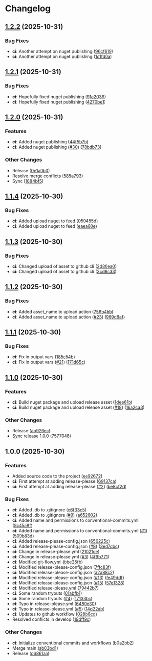 # Changelog

## [1.2.2](https://github.com/bmartens88/TesterkeTest/compare/v1.2.1...v1.2.2) (2025-10-31)


### Bug Fixes

* **ci:** Another attempt on nuget publishing ([96cf619](https://github.com/bmartens88/TesterkeTest/commit/96cf6199523b5a2fcf34721f49ef13d3ac2da097))
* **ci:** Another attempt on nuget publishing ([1c1fd0a](https://github.com/bmartens88/TesterkeTest/commit/1c1fd0ae8706d3d432c28d1798a919b569584398))

## [1.2.1](https://github.com/bmartens88/TesterkeTest/compare/v1.2.0...v1.2.1) (2025-10-31)


### Bug Fixes

* **ci:** Hopefully fixed nuget publishing ([91a2039](https://github.com/bmartens88/TesterkeTest/commit/91a203943411f66af5046c80ea2fcfdf267aec51))
* **ci:** Hopefully fixed nuget publishing ([4270be1](https://github.com/bmartens88/TesterkeTest/commit/4270be1975d3e93da2a3308efda2890f2ef76f21))

## [1.2.0](https://github.com/bmartens88/TesterkeTest/compare/v1.1.4...v1.2.0) (2025-10-31)


### Features

* **ci:** Added nuget publishing ([44f5b7b](https://github.com/bmartens88/TesterkeTest/commit/44f5b7bed68dba44411428c59e1f7c5749963348))
* **ci:** Added nuget publishing ([#30](https://github.com/bmartens88/TesterkeTest/issues/30)) ([78bdb73](https://github.com/bmartens88/TesterkeTest/commit/78bdb73c22c9d24f942c2eb1a78a82cba9640db2))


### Other Changes

* Release ([0e1a0b0](https://github.com/bmartens88/TesterkeTest/commit/0e1a0b0a426688aa42e3f40964b59a6cd00af996))
* Resolve merge conflicts ([585a793](https://github.com/bmartens88/TesterkeTest/commit/585a7934834b8abf1761082dbe75426d0fad164f))
* Sync ([1884bf5](https://github.com/bmartens88/TesterkeTest/commit/1884bf5f291b6d5acf172fdf2da45dec66da6896))

## [1.1.4](https://github.com/bmartens88/TesterkeTest/compare/v1.1.3...v1.1.4) (2025-10-30)


### Bug Fixes

* **ci:** Added upload nuget to feed ([050455d](https://github.com/bmartens88/TesterkeTest/commit/050455dae8cfbf59244699e118ac249b497e3554))
* **ci:** Added upload nuget to feed ([eaea60e](https://github.com/bmartens88/TesterkeTest/commit/eaea60e9f96112077ffa18976b89196985add033))

## [1.1.3](https://github.com/bmartens88/TesterkeTest/compare/v1.1.2...v1.1.3) (2025-10-30)


### Bug Fixes

* **ci:** Changed upload of asset to github cli ([2d80ea0](https://github.com/bmartens88/TesterkeTest/commit/2d80ea09afdb9d5a5e02db7ac986b22af35c9601))
* **ci:** Changed upload of asset to github cli ([3cd8c33](https://github.com/bmartens88/TesterkeTest/commit/3cd8c33569f51f2d353cf42d43c14e45b4405e6e))

## [1.1.2](https://github.com/bmartens88/TesterkeTest/compare/v1.1.1...v1.1.2) (2025-10-30)


### Bug Fixes

* **ci:** Added asset_name to upload action ([756b4bb](https://github.com/bmartens88/TesterkeTest/commit/756b4bb435a921fabcfd0445ba2523e20c956cd5))
* **ci:** Added asset_name to upload action ([#23](https://github.com/bmartens88/TesterkeTest/issues/23)) ([969d8af](https://github.com/bmartens88/TesterkeTest/commit/969d8af2a1d11bd7f691453df29ee10bae2d0653))

## [1.1.1](https://github.com/bmartens88/TesterkeTest/compare/v1.1.0...v1.1.1) (2025-10-30)


### Bug Fixes

* **ci:** Fix in output vars ([185c54b](https://github.com/bmartens88/TesterkeTest/commit/185c54be26cae9415103d9b957d85f90375addf6))
* **ci:** Fix in output vars ([#21](https://github.com/bmartens88/TesterkeTest/issues/21)) ([171d65c](https://github.com/bmartens88/TesterkeTest/commit/171d65c17f3523895efc7f38d54cab7819f6b52d))

## [1.1.0](https://github.com/bmartens88/TesterkeTest/compare/v1.0.0...v1.1.0) (2025-10-30)


### Features

* **ci:** Build nuget package and upload release asset ([1dee61b](https://github.com/bmartens88/TesterkeTest/commit/1dee61b25e80f9c82648b978d9d39085751db07c))
* **ci:** Build nuget package and upload release asset ([#18](https://github.com/bmartens88/TesterkeTest/issues/18)) ([16a2ca3](https://github.com/bmartens88/TesterkeTest/commit/16a2ca3703c8ec20e9678a2b16704c25494c207c))


### Other Changes

* Release ([ab926ec](https://github.com/bmartens88/TesterkeTest/commit/ab926ec46d9be37e0348cfe3134546cd746ed7b9))
* Sync release 1.0.0 ([7577048](https://github.com/bmartens88/TesterkeTest/commit/75770489143c29539247db13ef735985acdb7cdc))

## 1.0.0 (2025-10-30)


### Features

* Added source code to the project ([ee92672](https://github.com/bmartens88/TesterkeTest/commit/ee92672df9d40dde9f11795fc21fada04c3ab8fb))
* **ci:** First attempt at adding release-please ([69137ca](https://github.com/bmartens88/TesterkeTest/commit/69137ca9c9697b8698cc7732795d46fb67646b03))
* **ci:** First attempt at adding release-please ([#2](https://github.com/bmartens88/TesterkeTest/issues/2)) ([be8cf2d](https://github.com/bmartens88/TesterkeTest/commit/be8cf2d398ef40ac0669b65fa16b7b8b0e847392))


### Bug Fixes

* **ci:** Added .db to .gitignore ([c6f33c5](https://github.com/bmartens88/TesterkeTest/commit/c6f33c55bc4ff3dc10c8eefccea794c99f2ddda9))
* **ci:** Added .db to .gitignore ([#9](https://github.com/bmartens88/TesterkeTest/issues/9)) ([a652602](https://github.com/bmartens88/TesterkeTest/commit/a652602ce03577298478c16c53e1c7f32b8c2b6b))
* **ci:** Added name and permissions to conventional-commits.yml ([8c45a8f](https://github.com/bmartens88/TesterkeTest/commit/8c45a8f8dcc041e49c4082d5e72207d47510520f))
* **ci:** Added name and permissions to conventional-commits.yml ([#1](https://github.com/bmartens88/TesterkeTest/issues/1)) ([509b83d](https://github.com/bmartens88/TesterkeTest/commit/509b83d10c96d54bd0d924096c2a84823386bdb2))
* **ci:** Added release-please-config.json ([656225c](https://github.com/bmartens88/TesterkeTest/commit/656225c6830955ff3eb42f725e89423dee065f6b))
* **ci:** Added release-please-config.json ([#8](https://github.com/bmartens88/TesterkeTest/issues/8)) ([3ed7dbc](https://github.com/bmartens88/TesterkeTest/commit/3ed7dbc9f2238ae1d95cffb30a36a4f452110f43))
* **ci:** Change in release-please.yml ([21021ce](https://github.com/bmartens88/TesterkeTest/commit/21021ce3cd14fc83f8e926acb10fc211fe4cd46e))
* **ci:** Change in release-please.yml ([#3](https://github.com/bmartens88/TesterkeTest/issues/3)) ([4f9b771](https://github.com/bmartens88/TesterkeTest/commit/4f9b771f7717048fad5d2a60ef11f74e1ed05373))
* **ci:** Modified git-flow.yml ([bbe25fb](https://github.com/bmartens88/TesterkeTest/commit/bbe25fbb44ca966702a8c8050a1ba901e3e7145e))
* **ci:** Modified release-please-config.json ([7ffc83f](https://github.com/bmartens88/TesterkeTest/commit/7ffc83ff7203032a65f9bc2fa42e3fdea4cab45b))
* **ci:** Modified release-please-config.json ([a2a88c2](https://github.com/bmartens88/TesterkeTest/commit/a2a88c252f680a68eb822ae8a4abc6d554628cae))
* **ci:** Modified release-please-config.json ([#13](https://github.com/bmartens88/TesterkeTest/issues/13)) ([fe49ddf](https://github.com/bmartens88/TesterkeTest/commit/fe49ddfc26e18aa89166eb7f06e8cafff5718e74))
* **ci:** Modified release-please-config.json ([#15](https://github.com/bmartens88/TesterkeTest/issues/15)) ([57e1328](https://github.com/bmartens88/TesterkeTest/commit/57e13287369831252598db2f09c71a2257314222))
* **ci:** Modified release-please.yml ([79442b7](https://github.com/bmartens88/TesterkeTest/commit/79442b722cebbac73da8e7456bdef4ec82686763))
* **ci:** Some random tryouts ([01abfb1](https://github.com/bmartens88/TesterkeTest/commit/01abfb165ed4ff1e91638a8c534f36ba3df19cd0))
* **ci:** Some random tryouts ([#4](https://github.com/bmartens88/TesterkeTest/issues/4)) ([17133bc](https://github.com/bmartens88/TesterkeTest/commit/17133bc2c073a48e2d592be0991fcff044f0cea9))
* **ci:** Typo in release-please.yml ([6480e30](https://github.com/bmartens88/TesterkeTest/commit/6480e30d785a61780cd4faa6190b5bfe7b13364d))
* **ci:** Typo in release-please.yml ([#5](https://github.com/bmartens88/TesterkeTest/issues/5)) ([14d22ab](https://github.com/bmartens88/TesterkeTest/commit/14d22abcbb0b4ba179a35095880a0bd73e40a6ba))
* **ci:** Updates to github workflow ([028b6cd](https://github.com/bmartens88/TesterkeTest/commit/028b6cdd619450bdae533e44aa9df05a70601a7e))
* Resolved conflicts in develop ([19dff9c](https://github.com/bmartens88/TesterkeTest/commit/19dff9cd68e285faad0893b774ccdcd1daaf514b))


### Other Changes

* **ci:** Initialize conventional commits and workflows ([b0a2bb2](https://github.com/bmartens88/TesterkeTest/commit/b0a2bb26232f917a65d45f41994595955751b4ed))
* Merge main ([ab03bd1](https://github.com/bmartens88/TesterkeTest/commit/ab03bd12c2dc669364d4763766c5512e7f1e73bb))
* Release ([c6861aa](https://github.com/bmartens88/TesterkeTest/commit/c6861aa40b21594a2aece73ccb27e191823871e6))
